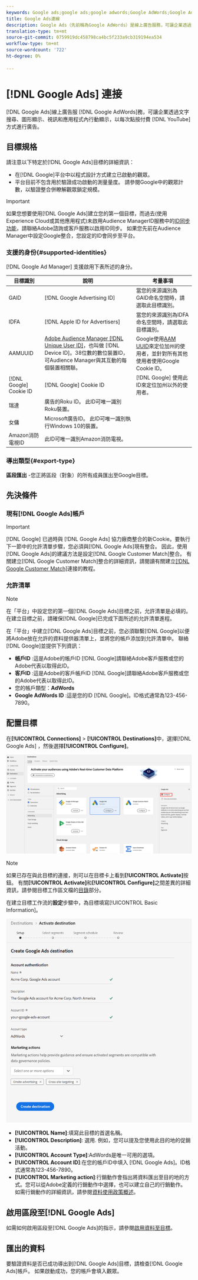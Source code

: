 ```yaml
---
keywords: Google ads;google ads;google adwords;Google AdWords;Google Adwords
title: Google Ads連線
description: Google Ads（先前稱為Google AdWords）是線上廣告服務，可讓企業透過文字搜尋、圖形顯示、YouTube視訊和應用程式內行動顯示，按點擊付費廣告。
translation-type: tm+mt
source-git-commit: 0759919dc458798ca4bc5f233a9cb319194ea534
workflow-type: tm+mt
source-wordcount: '722'
ht-degree: 0%

---
```



# [!DNL Google Ads] 連接

[!DNL Google Ads]線上廣告服 [!DNL Google AdWords]務，可讓企業透過文字搜尋、圖形顯示、視訊和應用程式內行動顯示，以每次點按付費 [!DNL YouTube] 方式進行廣告。

## 目標規格

請注意以下特定於[!DNL Google Ads]目標的詳細資訊：

* 在[!DNL Google]平台中以程式設計方式建立已啟動的觀眾。
* 平台目前不包含用於驗證成功啟動的測量量度。 請參閱Google中的觀眾計數，以驗證整合併瞭解觀眾鎖定規模。

>[!IMPORTANT]
>
>如果您想要使用[!DNL Google Ads]建立您的第一個目標，而過去(使用Experience Cloud或其他應用程式)未啟用Audience ManagerID服務中的[ID同步功能](https://experienceleague.adobe.com/docs/id-service/using/id-service-api/methods/idsync.html)，請聯絡Adobe諮詢或客戶服務以啟用ID同步。 如果您先前在Audience Manager中設定Google整合，您設定的ID會同步至平台。

### 支援的身份{#supported-identities}

[!DNL Google Ad Manager] 支援啟用下表所述的身分。

| 目標識別 | 說明 | 考量事項 |
|---|---|---|
| GAID | [!DNL Google Advertising ID] | 當您的來源識別為GAID命名空間時，請選取此目標識別。 |
| IDFA | [!DNL Apple ID for Advertisers] | 當您的來源識別為IDFA命名空間時，請選取此目標識別。 |
| AAMUUID | [Adobe Audience Manager [!DNL Unique User ID]](https://experienceleague.adobe.com/docs/audience-manager/user-guide/reference/ids-in-aam.html)，也叫做 [!DNL Device ID]。38位數的數位裝置ID，可Audience Manager與其互動的每個裝置相關聯。 | Google使用[AAM UUID](https://experienceleague.adobe.com/docs/audience-manager/user-guide/reference/ids-in-aam.html?lang=en)來定位加州的使用者，並針對所有其他使用者使用Google Cookie ID。 |
| [!DNL Google] Cookie ID | [!DNL Google] Cookie ID | [!DNL Google] 使用此ID來定位加州以外的使用者。 |
| 瑞達 | 廣告的Roku ID。 此ID可唯一識別Roku裝置。 |  |
| 女傭 | Microsoft廣告ID。 此ID可唯一識別執行Windows 10的裝置。 |  |
| Amazon消防電視ID | 此ID可唯一識別Amazon消防電視。 |  |

### 導出類型{#export-type}

**區段匯出** -您正將區段（對象）的所有成員匯出至Google目標。

## 先決條件

### 現有[!DNL Google Ads]帳戶

>[!IMPORTANT]
>
> [!DNL Google] 已過時與 [!DNL Google Ads] 協力廠商整合的新Cookie。要執行下一節中的允許清單步驟，您必須與[!DNL Google Ads]現有整合。 因此，使用[!DNL Google Ads]的建議方法是設定[!DNL Google Customer Match]整合。 有關建立[!DNL Google Customer Match]整合的詳細資訊，請閱讀有關建立[[!DNL Google Customer Match]](./google-customer-match.md)連接的教程。

### 允許清單

>[!NOTE]
>
>在「平台」中設定您的第一個[!DNL Google Ads]目標之前，允許清單是必填的。 在建立目標之前，請確保[!DNL Google]已完成下面所述的允許清單進程。

在「平台」中建立[!DNL Google Ads]目標之前，您必須聯繫[!DNL Google]以便將Adobe放在允許的資料提供器清單上，並將您的帳戶添加到允許清單中。 聯絡[!DNL Google]並提供下列資訊：

* **帳戶ID** :這是Adobe的帳戶ID  [!DNL Google]請聯絡Adobe客戶服務或您的Adobe代表以取得此ID。
* **客戶ID** :這是Adobe的客戶帳戶ID  [!DNL Google]請聯絡Adobe客戶服務或您的Adobe代表以取得此ID。
* 您的帳戶類型：**AdWords**
* **Google AdWords ID** :這是您的ID [!DNL Google]。ID格式通常為123-456-7890。

## 配置目標

在&#x200B;**[!UICONTROL Connections]** > **[!UICONTROL Destinations]**&#x200B;中，選擇[!DNL Google Ads] ，然後選擇&#x200B;**[!UICONTROL Configure]**。

![Connect Google Ads目的地](../../assets/catalog/advertising/google-ads-destination/catalog.png)

>[!NOTE]
>
>如果已存在與此目標的連接，則可以在目標卡上看到&#x200B;**[!UICONTROL Activate]**&#x200B;按鈕。 有關&#x200B;**[!UICONTROL Activate]**&#x200B;和&#x200B;**[!UICONTROL Configure]**&#x200B;之間差異的詳細資訊，請參閱目標工作區文檔的[目錄](../../ui/destinations-workspace.md#catalog)部分。

在建立目標工作流的&#x200B;**設定**&#x200B;步驟中，為目標填寫[!UICONTROL Basic Information]。

![基本資訊Google廣告](../../assets/catalog/advertising/google-ads-destination/setup.png)

* **[!UICONTROL Name]**:填寫此目標的首選名稱。
* **[!UICONTROL Description]**: 選用. 例如，您可以提及您使用此目的地的促銷活動。
* **[!UICONTROL Account Type]**:AdWords是唯一可用的選項。
* **[!UICONTROL Account ID]**:在您的帳戶ID中填入 [!DNL Google Ads]。ID格式通常為123-456-7890。
* **[!UICONTROL Marketing action]**:行銷動作會指出將資料匯出至目的地的方式。您可以從Adobe定義的行銷動作中選擇，也可以建立自己的行銷動作。 如需行銷動作的詳細資訊，請參閱[資料使用政策概述](../../../data-governance/policies/overview.md)。

## 啟用區段至[!DNL Google Ads]

如需如何啟用區段至[!DNL Google Ads]的指示，請參閱[啟用資料至目標](../../ui/activate-destinations.md)。

## 匯出的資料

要驗證資料是否已成功導出到[!DNL Google Ads]目標，請檢查[!DNL Google Ads]帳戶。 如果啟動成功，您的帳戶會填入觀眾。